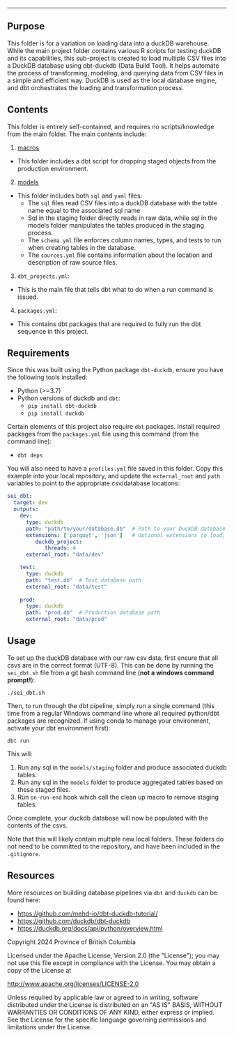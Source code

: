 ---
## Purpose

This folder is for a variation on loading data into a duckDB warehouse. While the main project folder contains various R scripts for testing duckDB and its capabilities, this sub-project is created to load multiple CSV files into a DuckDB database using dbt-duckdb (Data Build Tool). It helps automate the process of transforming, modeling, and querying data from CSV files in a simple and efficient way. DuckDB is used as the local database engine, and dbt orchestrates the loading and transformation process.

## Contents

This folder is entirely self-contained, and requires no scripts/knowledge from the main folder. The main contents include:

1. [macros](macros)
* This folder includes a dbt script for dropping staged objects from the production environment. 

2. [models](models)
* This folder includes both `sql` and `yaml` files:
    * The `sql` files read CSV files into a duckDB database with the table name equal to the associated sql name
    * Sql in the staging folder directly reads in raw data, while sql in the models folder manipulates the tables produced in the staging process. 
    * The `schema.yml` file enforces column names, types, and tests to run when creating tables in the database. 
    * The `sources.yml` file contains information about the location and description of raw source files. 

3. `dbt_projects.yml`:
* This is the main file that tells dbt what to do when a run command is issued.

4. `packages.yml`:
* This contains dbt packages that are required to fully run the dbt sequence in this project. 


## Requirements

Since this was built using the Python package `dbt-duckdb`, ensure you have the following tools installed:

* Python (>=3.7)
* Python versions of duckdb and `dbt`:
    * `pip install dbt-duckdb`
    * `pip install duckdb`

Certain elements of this project also require `dbt` packages. Install required packages from the `packages.yml` file using this command (from the command line):
* `dbt deps`


You will also need to have a `profiles.yml` file saved in this folder. Copy this example into your local repository, and update the `external_root` and `path` variables to point to the appropriate csv/database locations:

```yaml
sei_dbt:
  target: dev
  outputs:
    dev:
      type: duckdb
      path: "path/to/your/database.db"  # Path to your DuckDB database file
      extensions: ['parquet', 'json']   # Optional extensions to load, if needed
         duckdb_project:
            threads: 4
      external_root: "data/dev"

    test:
      type: duckdb
      path: "test.db"  # Test database path
      external_root: "data/test" 
      
    prod:
      type: duckdb
      path: "prod.db"  # Production database path
      external_root: "data/prod"
```

## Usage

To set up the duckDB database with our raw csv data, first ensure that all csvs are in the correct format (UTF-8). This can be done by running the `sei_dbt.sh` file from a git bash command line (**not a windows command prompt!**):

`./sei_dbt.sh`

Then, to run through the dbt pipeline, simply run a single command (this time from a regular Windows command line where all required python/dbt packages are recognized. If using conda to manage your environment, activate your dbt environment first):

`dbt run`

This will:
1. Run any sql in the `models/staging` folder and produce associated duckdb tables.
2. Run any sql in the `models` folder to produce aggregated tables based on these staged files. 
3. Run `on-run-end` hook which call the clean up macro to remove staging tables. 

Once complete, your duckdb database will now be populated with the contents of the csvs. 

Note that this will likely contain multiple new local folders. These folders do not need to be committed to the repository, and have been included in the `.gitignore`. 

## Resources

More resources on building database pipelines via `dbt` and `duckdb` can be found here: 

* https://github.com/mehd-io/dbt-duckdb-tutorial/
* https://github.com/duckdb/dbt-duckdb
* https://duckdb.org/docs/api/python/overview.html


Copyright 2024 Province of British Columbia

Licensed under the Apache License, Version 2.0 (the "License");
you may not use this file except in compliance with the License.
You may obtain a copy of the License at 

   http://www.apache.org/licenses/LICENSE-2.0

Unless required by applicable law or agreed to in writing, software
distributed under the License is distributed on an "AS IS" BASIS,
WITHOUT WARRANTIES OR CONDITIONS OF ANY KIND, either express or implied.
See the License for the specific language governing permissions and
limitations under the License.
